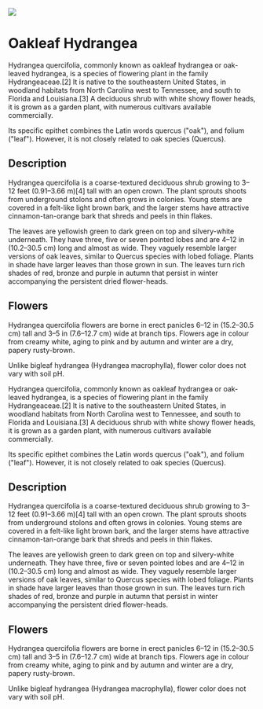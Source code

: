 <a href="https://juncture-digital.org"><img src="https://juncture-digital.org/images/ve-button.png"></a>

<param ve-config 
       title="Oakleaf Hydrangea"
       author="Ron"
       banner="https://iiif.juncture-digital.org/banner/?url=https://upload.wikimedia.org/wikipedia/commons/thumb/f/f3/Hydrangea_quercifolia_BhamBotGdn.jpg/1024px-Hydrangea_quercifolia_BhamBotGdn.jpg" 
       layout="vertical">

<param ve-entity eid="Q368161">

# Oakleaf Hydrangea

Hydrangea quercifolia, commonly known as oakleaf hydrangea or <span data-click-image-zoomto="2929,2317,387,449">oak-leaved hydrangea</span>, is a species of flowering plant in the family Hydrangeaceae.[2] It is native to the southeastern United States, in woodland habitats from North Carolina west to Tennessee, and south to Florida and Louisiana.[3] A deciduous shrub with white showy flower heads, it is grown as a garden plant, with numerous cultivars available commercially.

<param ve-image label="Oakleaf" license="public domain" url="https://upload.wikimedia.org/wikipedia/commons/3/36/Flower_cluster_of_Hydrangea_quercifolia.jpg">
<param ve-image label="Apollo and Daphne" license="public domain" url="https://upload.wikimedia.org/wikipedia/commons/a/ab/Apollo_and_Daphne_%28Bernini%29_%28cropped%29.jpg">
<param ve-image label="Apollo and Daphne" license="public domain" url="https://upload.wikimedia.org/wikipedia/commons/a/a2/Tanguar_haor%2C_Bangladesh_01.jpg">

Its specific epithet combines the Latin words quercus ("oak"), and folium ("leaf"). However, it is not closely related to oak species (Quercus).

## Description

Hydrangea quercifolia is a coarse-textured deciduous shrub growing to 3–12 feet (0.91–3.66 m)[4] tall with an open crown. The plant sprouts shoots from underground stolons and often grows in colonies. Young stems are covered in a felt-like light brown bark, and the larger stems have attractive cinnamon-tan-orange bark that shreds and peels in thin flakes.

The leaves are yellowish green to dark green on top and silvery-white underneath. They have three, five or seven pointed lobes and are 4–12 in (10.2–30.5 cm) long and almost as wide. They vaguely resemble larger versions of oak leaves, similar to Quercus species with lobed foliage. Plants in shade have larger leaves than those grown in sun. The leaves turn rich shades of red, bronze and purple in autumn that persist in winter accompanying the persistent dried flower-heads.

## Flowers

Hydrangea quercifolia flowers are borne in erect panicles 6–12 in (15.2–30.5 cm) tall and 3–5 in (7.6–12.7 cm) wide at branch tips. Flowers age in colour from creamy white, aging to pink and by autumn and winter are a dry, papery rusty-brown.

Unlike bigleaf hydrangea (Hydrangea macrophylla), flower color does not vary with soil pH.

Hydrangea quercifolia, commonly known as oakleaf hydrangea or oak-leaved hydrangea, is a species of flowering plant in the family Hydrangeaceae.[2] It is native to the southeastern United States, in woodland habitats from North Carolina west to Tennessee, and south to Florida and Louisiana.[3] A deciduous shrub with white showy flower heads, it is grown as a garden plant, with numerous cultivars available commercially.

Its specific epithet combines the Latin words quercus ("oak"), and folium ("leaf"). However, it is not closely related to oak species (Quercus).

## Description

Hydrangea quercifolia is a coarse-textured deciduous shrub growing to 3–12 feet (0.91–3.66 m)[4] tall with an open crown. The plant sprouts shoots from underground stolons and often grows in colonies. Young stems are covered in a felt-like light brown bark, and the larger stems have attractive cinnamon-tan-orange bark that shreds and peels in thin flakes.

The leaves are yellowish green to dark green on top and silvery-white underneath. They have three, five or seven pointed lobes and are 4–12 in (10.2–30.5 cm) long and almost as wide. They vaguely resemble larger versions of oak leaves, similar to Quercus species with lobed foliage. Plants in shade have larger leaves than those grown in sun. The leaves turn rich shades of red, bronze and purple in autumn that persist in winter accompanying the persistent dried flower-heads.

## Flowers

Hydrangea quercifolia flowers are borne in erect panicles 6–12 in (15.2–30.5 cm) tall and 3–5 in (7.6–12.7 cm) wide at branch tips. Flowers age in colour from creamy white, aging to pink and by autumn and winter are a dry, papery rusty-brown.

Unlike bigleaf hydrangea (Hydrangea macrophylla), flower color does not vary with soil pH.
